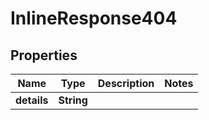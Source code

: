 

# InlineResponse404

## Properties

Name | Type | Description | Notes
------------ | ------------- | ------------- | -------------
**details** | **String** |  | 



